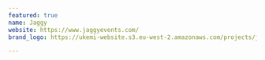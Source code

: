 ```yaml
---
featured: true
name: Jaggy
website: https://www.jaggyevents.com/
brand_logo: https://ukemi-website.s3.eu-west-2.amazonaws.com/projects/jaggy.jpg

---
```

